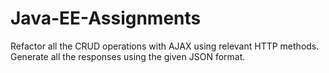 # Java-EE-Assignments
 Refactor all the CRUD operations with AJAX using relevant HTTP methods. Generate all the responses using the given JSON format.
